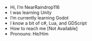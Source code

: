 - Hi, I’m NearRaindrop116
- I was learning Unity
- I’m currently learning Godot
- I know a bit of c#, Lua, and GDScript
- How to reach me [Not Available]
- Pronouns: He/Him